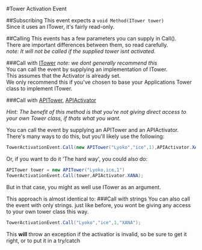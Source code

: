 #Tower Activation Event

##Subscribing
This event expects a ``void Method(ITower tower)``<br>
Since it uses an ITower, it's fairly read-only.

##Calling
This events has a few parameters you can supply in Call().<br>
There are important differences between them, so read carefully.<br>
*note: It will not be called if the supplied tower isnt activated.*

###Call with [ITower](/LyokoAPI/VirtualStructures/Interfaces/ITower.md)
*note: we dont generally recommend this*<br>
You can call the event by supplying an implementation of ITower.<br>
This assumes that the Activator is already set.<br>
We only recommend this if you've chosen to base your Applications Tower class to implement ITower.

###Call with [APITower](/LyokoAPI/VirtualStructures/APITower.md), [APIActivator](/LyokoAPI/VirtualStructures/APIActivator.md)

*Hint: The benefit of this method is that you're not giving direct access to your own Tower class, if thats what you want.*  

You can call the event by supplying an APITower and an APIActivator.<br>
There's many ways to do this, but you'll likely use the following:<br>
```csharp
TowerActivationEvent.Call(new APITower("Lyoko","ice",1),APIActivator.XANA)
```
Or, if you want to do it 'The hard way', you could also do:
```csharp
APITower tower = new APITower("Lyoko,ice,1")
TowerActivationEvent.Call(tower,APIActivator.XANA);
```
But in that case, you might as well use ITower as an argument.

This approach is almost identical to:
###Call with strings
You can also call the event with only strings.
just like before, you wont be giving any access to your own tower class this way.

```csharp
TowerActivationEvent.Call("Lyoko","ice",1,"XANA");
```

This __will__ throw an exception if the activatior is invalid, so be sure to get it right, or to put it in a try/catch
